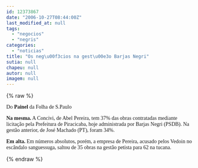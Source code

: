```yaml
---
id: 12373867
date: "2006-10-27T08:44:00Z"
last_modified_at: null
tags:
  - "negocios"
  - "negris"
categories:
  - "noticias"
title: "Os neg\u00f3cios na gest\u00e3o Barjas Negri"
sutia: null
chapeu: null
autor: null
imagem: null
---
```

{% raw %}
<p><P><FONT face=Verdana>Do <STRONG>Painel</STRONG> da Folha de S.Paulo</FONT></P></p>
<p><P><FONT face=Verdana><STRONG>Na mesma.</STRONG> A Concivi, de Abel Pereira, tem 37% das obras contratadas mediante licitação pela Prefeitura de Piracicaba, hoje administrada por Barjas Negri (PSDB). Na gestão anterior, de José Machado (PT), foram 34%. </FONT></P></p>
<p><P><FONT face=Verdana><STRONG>Em alta.</STRONG> Em números absolutos, porém, a empresa de Pereira, acusado pelos Vedoin no escândalo sanguessuga, saltou de 35 obras na gestão petista para 62 na tucana.</FONT></P> </p>
{% endraw %}